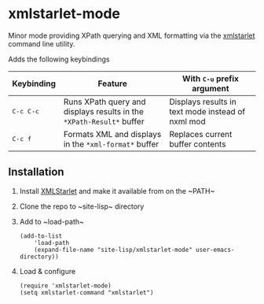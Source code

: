 # xmlstarlet-mode #

Minor mode providing XPath querying and XML formatting via the
[xmlstarlet](https://xmlstar.sourceforge.net/docs.php) command line
utility.

Adds the following keybindings

| Keybinding         | Feature     | With <kbd>C-u</kbd> prefix argument               |
|--------------------|-------------|---------------------------------------------------|
| <kbd>C-c C-c</kbd> | Runs XPath query and displays results in the `*XPath-Result*` buffer | Displays results in text mode instead of nxml mod |
| <kbd>C-c f</kbd>   | Formats XML and displays in the `*xml-format*` buffer  | Replaces current buffer contents                  |

## Installation ##

1. Install [XMLStarlet](https://xmlstar.sourceforge.net/download.php) and make it available from on the ~PATH~
2. Clone the repo to ~site-lisp~ directory
3. Add to ~load-path~

    ```emacs-lisp
    (add-to-list
    	'load-path
    	(expand-file-name "site-lisp/xmlstarlet-mode" user-emacs-directory))
    ```

4. Load & configure

	```emacs-lisp
	(require 'xmlstarlet-mode)
	(setq xmlstarlet-command "xmlstarlet")
	```
